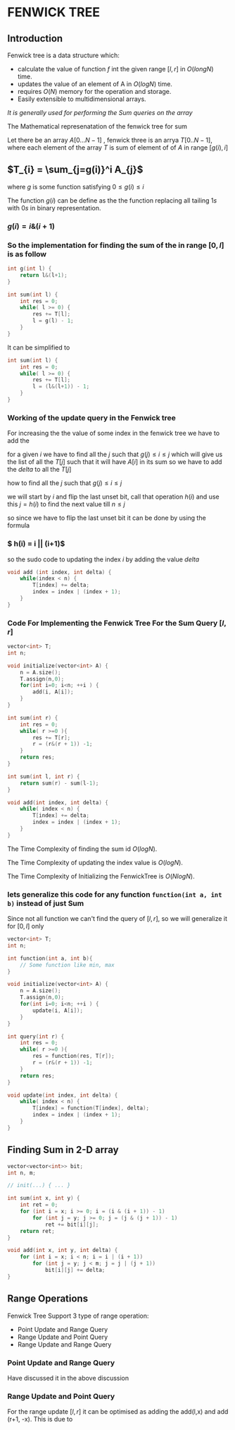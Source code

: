 # FENWICK TREE

## Introduction

Fenwick tree is a data structure which:
* calculate the value of function $f$ int the given range $[l, r]$ in $O(long N)$ time.
* updates the value of an element of A in $O(log N)$ time.
* requires $O(N)$ memory for the operation and storage.
* Easily extensible to multidimensional arrays.

*It is generally used for performing the Sum queries on the array*

The Mathematical represenatation of the fenwick tree for sum 

Let there be an array $A[0...N-1]$ , fenwick three is an arrya $T[0..N-1]$, where each element of the array $T$ is sum of element of of $A$ in range $[g(i), i]$

## $T_{i} = \sum_{j=g(i)}^i A_{j}$

where $g$ is some function satisfying $0\leq g(i) \leq i$

The function $g(i)$ can be define as the the function replacing all tailing $1s$ with $0s$ in binary representation.

### $g(i) = i \& (i+1)$

### So the implementation for finding the sum of the in range $[0,l]$ is as follow

```cpp
int g(int l) {
    return l&(l+1);
}

int sum(int l) {
    int res = 0;
    while( l >= 0) {
        res += T[l];
        l = g(l) - 1;
    }
}
```
It can be simplified to 

```cpp
int sum(int l) {
    int res = 0;
    while( l >= 0) {
        res += T[l];
        l = (l&(l+1)) - 1;
    }
}
```

### Working of the update query in the Fenwick tree

For increasing the the value of some index in the fenwick tree we have to add the

for a given $i$ we have to find all the $j$ such that $g(j) \leq i \leq j$ which will give us the list of all the $T[j]$ such that it will have $A[i]$ in its sum so we have to add the $delta$ to all the $T[j]$

how to find all the $j$ such that $g(j) \leq i \leq j$

we will start by $i$ and flip the last unset bit, call that operation $h(i)$ and use this $j=h(i)$ to find the next value till $n \leq j$ 

so since we have to flip the last unset bit it can be done by using the formula

### $ h(i) = i || (i+1)$

so the sudo code to updating the index $i$ by adding the value $delta$

```cpp
void add (int index, int delta) {
    while(index < n) {
        T[index] += delta;
        index = index | (index + 1);
    }
}
```


### Code For Implementing the Fenwick Tree For the Sum Query $[l,r]$

```cpp
vector<int> T;
int n;

void initialize(vector<int> A) {
    n = A.size();
    T.assign(n,0);
    for(int i=0; i<n; ++i ) {
        add(i, A[i]);
    }
}

int sum(int r) {
    int res = 0;
    while( r >=0 ){
        res += T[r];
        r = (r&(r + 1)) -1;
    }
    return res;
}

int sum(int l, int r) {
    return sum(r) - sum(l-1);
}

void add(int index, int delta) {
    while( index < n) {
        T[index] += delta;
        index = index | (index + 1);
    }
}
```

The Time Complexity of finding the sum id $O(log N)$.

The Time Complexity of updating the index value is $O(log N)$.

The Time Complexity of Initializing the FenwickTree is $O(Nlog N)$.

### lets generalize this code for any function ```function(int a, int b)``` instead of just Sum

Since not all function we can't find the query of $[l,r]$, so we will generalize it for $[0,l]$ only

```cpp
vector<int> T;
int n;

int function(int a, int b){
    // Some function like min, max
}

void initialize(vector<int> A) {
    n = A.size();
    T.assign(n,0);
    for(int i=0; i<n; ++i ) {
        update(i, A[i]);
    }
}

int query(int r) {
    int res = 0;
    while( r >=0 ){
        res = function(res, T[r]);
        r = (r&(r + 1)) -1;
    }
    return res;
}

void update(int index, int delta) {
    while( index < n) {
        T[index] = function(T[index], delta);
        index = index | (index + 1);
    }
}
```

## Finding Sum in 2-D array

```cpp
vector<vector<int>> bit;
int n, m;

// init(...) { ... }

int sum(int x, int y) {
    int ret = 0;
    for (int i = x; i >= 0; i = (i & (i + 1)) - 1)
        for (int j = y; j >= 0; j = (j & (j + 1)) - 1)
            ret += bit[i][j];
    return ret;
}

void add(int x, int y, int delta) {
    for (int i = x; i < n; i = i | (i + 1))
        for (int j = y; j < m; j = j | (j + 1))
            bit[i][j] += delta;
}
```

## Range Operations 
Fenwick Tree Support 3 type of range operation:
* Point Update and Range Query
* Range Update and Point Query
* Range Update and Range Query

### Point Update and Range Query
Have discussed it in the above discussion

### Range Update and Point Query 

For the range update $[l,r]$ it can be optimised as adding the add(l,x) and add (r+1, -x). This is due to 